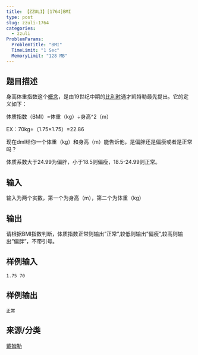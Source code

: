 ```yaml
---
title: 【ZZULI】[1764]BMI
type: post
slug: zzuli-1764
categories:
  - zzuli
ProblemParams:
  ProblemTitle: "BMI"
  TimeLimit: "1 Sec"
  MemoryLimit: "128 MB"
---
```


## 题目描述

身高体重指数这个[概念](https://web.archive.org/web/20210301133759/http://baike.baidu.com/view/45333.htm)，是由19世纪中期的[比利时](https://web.archive.org/web/20210301133759/http://baike.baidu.com/view/21905.htm)通才凯特勒最先提出。它的定义如下：

体质指数（BMI）\=体重（kg）÷身高^2（m）

EX：70kg÷（1.75×1.75）\=22.86

现在dml给你一个体重（kg）和身高（m）能告诉他，是偏胖还是偏瘦或者是正常吗？

体质系数大于24.99为偏胖，小于18.5则偏瘦，18.5-24.99则正常。

## 输入

输入为两个实数，第一个为身高（m），第二个为体重（kg）

## 输出

请根据BMI指数判断，体质指数正常则输出”正常”,较低则输出”偏瘦”,较高则输出”偏胖”，不带引号。

## 样例输入

```
1.75 70
```

## 样例输出

```
正常
```

## 来源/分类

[戴姆勒](https://web.archive.org/web/http://acm.zzuli.edu.cn/problemset.php?search=%E6%88%B4%E5%A7%86%E5%8B%92)
